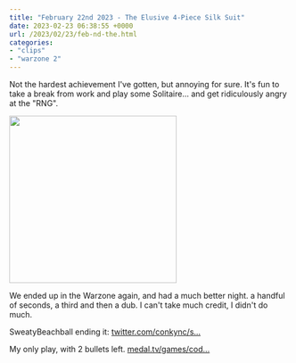 ```yaml
---
title: "February 22nd 2023 - The Elusive 4-Piece Silk Suit"
date: 2023-02-23 06:38:55 +0000
url: /2023/02/23/feb-nd-the.html
categories:
- "clips"
- "warzone 2"
---
```

Not the hardest achievement I've gotten, but annoying for sure. It's fun to take a break from work and play some Solitaire... and get ridiculously angry at the "RNG".

<img src="https://maplesyrup.sw0rdfish.com/uploads/2023/095fa302e7.png" width="300" alt="" />

We ended up in the Warzone again, and had a much better night. a handful of seconds, a third and then a dub.  I can't take much credit, I didn't do much.

SweatyBeachball ending it: [twitter.com/conkync/s...](https://twitter.com/conkync/status/1628643766734147584?s=21&t=xNg_6FX5nsdUSuqUH9yw7A)

My only play, with 2 bullets left. [medal.tv/games/cod...](https://medal.tv/games/cod-warzone/clips/WA7TfMk35knur/d1337UNE6oDf?invite=cr-MSxjemYsMTcyNDIzNTUwLA)